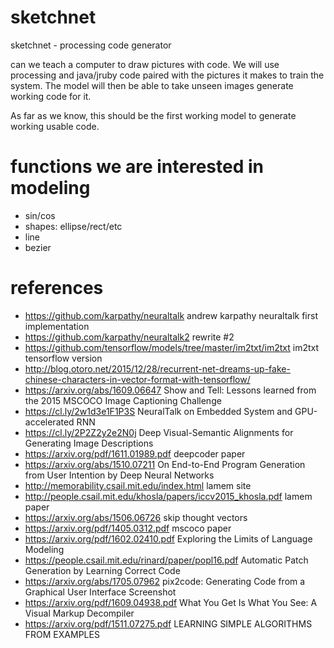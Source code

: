 # sketchnet

sketchnet - processing code generator

can we teach a computer to draw pictures with code. We will use processing and java/jruby code paired with the pictures it makes to train the system.  The model will then be able to take unseen images generate working code for it.

As far as we know, this should be the first working model to generate working usable code.


# functions we are interested in modeling

* sin/cos
* shapes: ellipse/rect/etc
* line
* bezier



# references
* https://github.com/karpathy/neuraltalk   andrew karpathy neuraltalk first implementation
* https://github.com/karpathy/neuraltalk2  rewrite #2
* https://github.com/tensorflow/models/tree/master/im2txt/im2txt im2txt tensorflow version
* http://blog.otoro.net/2015/12/28/recurrent-net-dreams-up-fake-chinese-characters-in-vector-format-with-tensorflow/
* https://arxiv.org/abs/1609.06647 Show and Tell: Lessons learned from the 2015 MSCOCO Image Captioning Challenge
* https://cl.ly/2w1d3e1F1P3S NeuralTalk on Embedded System and GPU-accelerated RNN
* https://cl.ly/2P2Z2y2e2N0j Deep Visual-Semantic Alignments for Generating Image Descriptions
* https://arxiv.org/pdf/1611.01989.pdf   deepcoder paper
* https://arxiv.org/abs/1510.07211  On End-to-End Program Generation from User Intention by Deep Neural Networks
* http://memorability.csail.mit.edu/index.html lamem site
* http://people.csail.mit.edu/khosla/papers/iccv2015_khosla.pdf lamem paper
* https://arxiv.org/abs/1506.06726 skip thought vectors
* https://arxiv.org/pdf/1405.0312.pdf mscoco paper
* https://arxiv.org/pdf/1602.02410.pdf Exploring the Limits of Language Modeling
* https://people.csail.mit.edu/rinard/paper/popl16.pdf Automatic Patch Generation by Learning Correct Code
* https://arxiv.org/abs/1705.07962 pix2code: Generating Code from a Graphical User Interface Screenshot
* https://arxiv.org/pdf/1609.04938.pdf What You Get Is What You See: A Visual Markup Decompiler
* https://arxiv.org/pdf/1511.07275.pdf LEARNING SIMPLE ALGORITHMS FROM EXAMPLES
